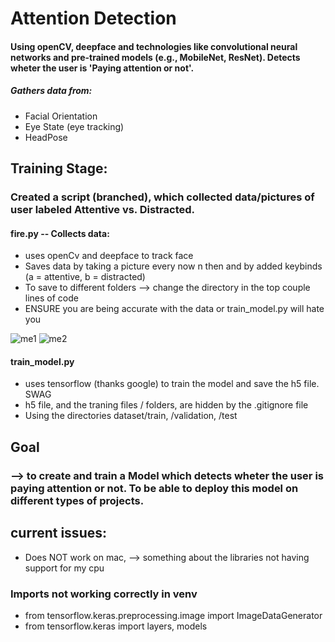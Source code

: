 # Attention Detection 
#### Using openCV, deepface and technologies like convolutional neural networks and pre-trained models (e.g., MobileNet, ResNet). Detects wheter the user is 'Paying attention or not'. 
##### Gathers data from: 
- Facial Orientation
- Eye State (eye tracking)
- HeadPose

## Training Stage: 
### Created a script (branched), which collected data/pictures of user labeled Attentive vs. Distracted. 
#### fire.py -- Collects data:
- uses openCv and deepface to track face
- Saves data by taking a picture every now n then and by added keybinds (a = attentive, b = distracted)
- To save to different folders --> change the directory in the top couple lines of code
- ENSURE you are being accurate with the data or train_model.py will hate you



![me1](https://github.com/user-attachments/assets/d128a5ac-6119-4525-a65f-1f7c87f61ef9)
![me2](https://github.com/user-attachments/assets/33832f87-4084-4dfc-bcd7-76f2fc51ed21)


#### train_model.py
- uses tensorflow (thanks google) to train the model and save the h5 file. SWAG
- h5 file, and the traning files / folders, are hidden by the .gitignore file
- Using the directories dataset/train, /validation, /test


  
## Goal 
### --> to create and train a Model which detects wheter the user is paying attention or not. To be able to deploy this model on different types of projects. 


## current issues: 
- Does NOT work on mac, --> something about the libraries not having support for my cpu
### Imports not working correctly in venv 

* from tensorflow.keras.preprocessing.image import ImageDataGenerator
* from tensorflow.keras import layers, models 
